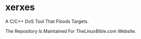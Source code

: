 # xerxes
A C/C++ DoS Tool That Floods Targets.

The Repository Is Maintained For TheLinuxBible.com Website.
